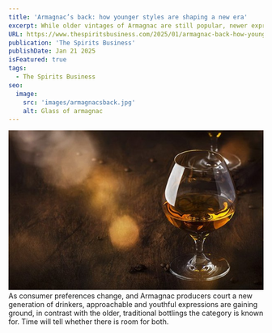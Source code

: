 ```yaml
---
title: 'Armagnac’s back: how younger styles are shaping a new era'
excerpt: While older vintages of Armagnac are still popular, newer expressions are becoming a hit with bartenders around the world, and subsequently with younger consumers.
URL: https://www.thespiritsbusiness.com/2025/01/armagnac-back-how-younger-styles-are-shaping-a-new-era/
publication: 'The Spirits Business'
publishDate: Jan 21 2025
isFeatured: true
tags: 
  - The Spirits Business
seo:
  image:
    src: 'images/armagnacsback.jpg'
    alt: Glass of armagnac
---
```

![test](images/armagnacsback.jpg)
As consumer preferences change, and Armagnac producers court a new generation of drinkers, approachable and youthful expressions are gaining ground, in contrast with the older, traditional bottlings the category is known for. Time will tell whether there is room for both.

